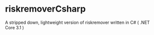 # riskremoverCsharp
A stripped down, lightweight version of riskremover written in C# ( .NET Core 3.1 )
